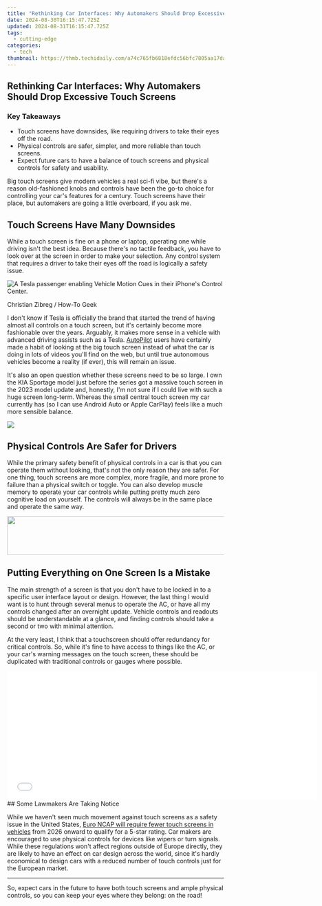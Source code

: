 ```yaml
---
title: "Rethinking Car Interfaces: Why Automakers Should Drop Excessive Touch Screens"
date: 2024-08-30T16:15:47.725Z
updated: 2024-08-31T16:15:47.725Z
tags:
  - cutting-edge
categories:
  - tech
thumbnail: https://thmb.techidaily.com/a74c765fb6818efdc56bfc7805aa17daf214ba70cf5906bbca11c158a428c514.jpg
---
```


## Rethinking Car Interfaces: Why Automakers Should Drop Excessive Touch Screens

### Key Takeaways

* Touch screens have downsides, like requiring drivers to take their eyes off the road.
* Physical controls are safer, simpler, and more reliable than touch screens.
* Expect future cars to have a balance of touch screens and physical controls for safety and usability.

 Big touch screens give modern vehicles a real sci-fi vibe, but there's a reason old-fashioned knobs and controls have been the go-to choice for controlling your car's features for a century. Touch screens have their place, but automakers are going a little overboard, if you ask me.

##  Touch Screens Have Many Downsides

 While a touch screen is fine on a phone or laptop, operating one while driving isn't the best idea. Because there's no tactile feedback, you have to look over at the screen in order to make your selection. Any control system that requires a driver to take their eyes off the road is logically a safety issue.

![A Tesla passenger enabling Vehicle Motion Cues in their iPhone's Control Center.](https://static1.howtogeekimages.com/wordpress/wp-content/uploads/2024/07/tesla-passenger-seat-iphone-control-center-vehicle-motion-cues-enabled-wide-shot-1.jpg) 

Christian Zibreg / How-To Geek

 I don't know if Tesla is officially the brand that started the trend of having almost all controls on a touch screen, but it's certainly become more fashionable over the years. Arguably, it makes more sense in a vehicle with advanced driving assists such as a Tesla. [AutoPilot](https://youtube-sure.techidaily.com/n-2024-erasing-extra-borders-for-smooth-youtube-playback/) users have certainly made a habit of looking at the big touch screen instead of what the car is doing in lots of videos you'll find on the web, but until true autonomous vehicles become a reality (if ever), this will remain an issue.

 It's also an open question whether these screens need to be so large. I own the KIA Sportage model just before the series got a massive touch screen in the 2023 model update and, honestly, I'm not sure if I could live with such a huge screen long-term. Whereas the small central touch screen my car currently has (so I can use Android Auto or Apple CarPlay) feels like a much more sensible balance.

<!-- affiliate ads begin -->
<a href="https://shop.copernic.com/order/checkout.php?PRODS=41033101&QTY=1&AFFILIATE=108875&CART=1"><img src="https://secure.2checkout.com/images/merchant/8d30aa96e72440759f74bd2306c1fa3d/Copernic-2023-Affiliate-728x90-Elite.png" border="0"></a>
<!-- affiliate ads end -->
##  Physical Controls Are Safer for Drivers

 While the primary safety benefit of physical controls in a car is that you can operate them without looking, that's not the only reason they are safer. For one thing, touch screens are more complex, more fragile, and more prone to failure than a physical switch or toggle. You can also develop muscle memory to operate your car controls while putting pretty much zero cognitive load on yourself. The controls will always be in the same place and operate the same way.

<!-- affiliate ads begin -->
<a href="https://natural-cycles.sjv.io/c/5597632/2072200/17885" target="_top" id="2072200"><img src="//a.impactradius-go.com/display-ad/17885-2072200" border="0" alt="" width="728" height="90"/></a><img height="0" width="0" src="https://imp.pxf.io/i/5597632/2072200/17885" style="position:absolute;visibility:hidden;" border="0" />
<!-- affiliate ads end -->
##  Putting Everything on One Screen Is a Mistake

 The main strength of a screen is that you don't have to be locked in to a specific user interface layout or design. However, the last thing I would want is to hunt through several menus to operate the AC, or have all my controls changed after an overnight update. Vehicle controls and readouts should be understandable at a glance, and finding controls should take a second or two with minimal attention.

 At the very least, I think that a touchscreen should offer redundancy for critical controls. So, while it's fine to have access to things like the AC, or your car's warning messages on the touch screen, these should be duplicated with traditional controls or gauges where possible.

<!-- affiliate ads begin -->
<iframe id="iframe_672" src="//a.impactradius-go.com/gen-ad-code/5597632/1959812/17834/" width="720" height="300" scrolling="no" frameborder="0" marginheight="0" marginwidth="0"></iframe>
<!-- affiliate ads end -->
##  Some Lawmakers Are Taking Notice

 While we haven't seen much movement against touch screens as a safety issue in the United States, [Euro NCAP will require fewer touch screens in vehicles](https://www.theverge.com/2024/3/5/24091043/euro-ncap-safety-rating-europe-2026-touchscreen-buttons-dials) from 2026 onward to qualify for a 5-star rating. Car makers are encouraged to use physical controls for devices like wipers or turn signals. While these regulations won't affect regions outside of Europe directly, they are likely to have an effect on car design across the world, since it's hardly economical to design cars with a reduced number of touch controls just for the European market.

---

 So, expect cars in the future to have both touch screens and ample physical controls, so you can keep your eyes where they belong: on the road!

<ins class="adsbygoogle"
     style="display:block"
     data-ad-format="autorelaxed"
     data-ad-client="ca-pub-7571918770474297"
     data-ad-slot="1223367746"></ins>



<ins class="adsbygoogle"
     style="display:block"
     data-ad-client="ca-pub-7571918770474297"
     data-ad-slot="8358498916"
     data-ad-format="auto"
     data-full-width-responsive="true"></ins>


